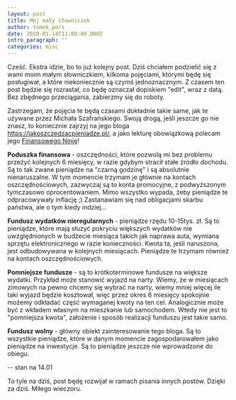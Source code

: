 ```yaml
---
layout: post
title: Mój mały słowniczek
author: tomek_pers
date: 2020-01-14T11:00:00.000Z
intro_paragraph: ''
categories: misc
---
```

Cześć. Ekstra idzie, bo to już kolejny post.
Dziś chciałem podzielić się z wami moim małym słowniczkiem, kilkoma pojęciami, którymi będę się posługiwał, a które niekoniecznie są czymś jednoznacznym. Z czasem ten post będzie się rozrastał, co będę oznaczał dopiskiem "edit", wraz z datą. Bez zbędnego przeciągania, zabierzmy się do roboty.

Zastrzegam, że pojęcia te będą czasami dokładnie takie same, jak te używane przez Michała Szafrańskiego. Swoją drogą, jeśli jeszcze go nie znasz, to koniecznie zajrzyj na jego bloga https://jakoszczedzacpieniadze.pl/, a jako lekturę obowiązkową polecam jego [Finansowego Ninję](https://finansowyninja.pl/)! 

**Poduszka finansowa** - oszczędności, które pozwolą mi bez problemu przeżyć kolejnych 6 miesięcy, w razie gdybym stracił stałe źródło dochodu. Są to tak zwane pieniądze na "czarną godzinę" i są absolutnie nienaruszalne. W tym momencie trzymam je głównie na kontach oszczędnościowych, zazwyczaj są to konta promocyjne, z podwyższonym tymczasowo oprocentowaniem. Mimo wszystko wypada, żeby pieniądze te odpracowywały inflację ;)  Zastanawiam się nad obligacjami skarbu państwa, ale o tym kiedy indziej...

**Fundusz wydatków nieregularnych** - pieniądze rzędu 10-15tys. zł. Są to pieniądze, które mają służyć pokryciu większych wydatków nie uwzględnionych w budżecie miesiąca takich jak naprawa auta, wymiana sprzętu elektronicznego w razie konieczności. Kwota ta, jeśli naruszona, jest odbudowywana w kolejnych miesiącach. Pieniądze te trzymam również na kontach oszczędnościowych.

**Pomniejsze fundusze** - są to krótkoterminowe fundusze na większe wydatki. Przykład może stanowić wyjazd na narty. Wiemy, że w miesiącach zimowych na pewno chcemy się wybrać na narty, wiemy mniej więcej ile taki wyjazd będzie kosztował, więc przez okres 6 miesięcy spokojnie możemy odkładać część wymaganej kwoty na ten cel. Analogicznie może być z wkładem własnym na mieszkanie lub samochodem. Wtedy nie jest to "pomniejsza kwota", założenie i sposób realizacji funduszu jest takie samo.

**Fundusz wolny** - główny obiekt zainteresowanie tego bloga. Są to wszystkie pieniądze, które w danym momencie zagospodarowałem jako pieniądze na inwestycje. Są to pieniądze jeszcze nie wprowadzone do obiegu.

-- stan na 14.01

To tyle na dziś, post będę rozwijał w ramach pisania innych postów. Dzięki za dziś. Miłego wieczoru.